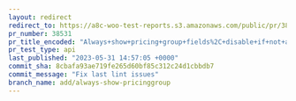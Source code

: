 ```yaml
---
layout: redirect
redirect_to: https://a8c-woo-test-reports.s3.amazonaws.com/public/pr/38531/api/index.html
pr_number: 38531
pr_title_encoded: "Always+show+pricing+group+fields%2C+disable+if+not+available+for+a+product+type"
pr_test_type: api
last_published: "2023-05-31 14:57:05 +0000"
commit_sha: 8cbafa93ae719fe265d60bf85c312c24d1cbbdb7
commit_message: "Fix last lint issues"
branch_name: add/always-show-pricinggroup
---
```

